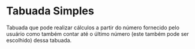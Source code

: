 # Tabuada Simples

Tabuada que pode realizar cálculos a partir do número fornecido pelo usuário como também contar até o último número (este também pode ser escolhido) dessa tabuada. 